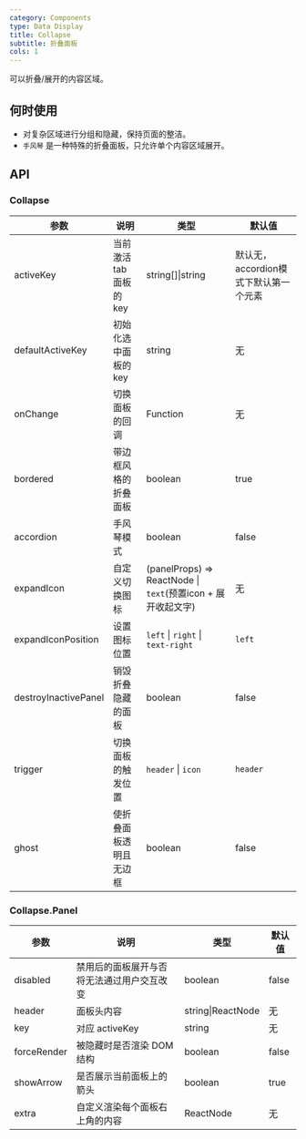 ```yaml
---
category: Components
type: Data Display
title: Collapse
subtitle: 折叠面板
cols: 1
---
```


可以折叠/展开的内容区域。

## 何时使用

- 对复杂区域进行分组和隐藏，保持页面的整洁。
- `手风琴` 是一种特殊的折叠面板，只允许单个内容区域展开。

## API

### Collapse

| 参数 | 说明 | 类型 | 默认值 |
| --- | --- | --- | --- |
| activeKey | 当前激活 tab 面板的 key | string\[]\|string | 默认无，accordion模式下默认第一个元素 |
| defaultActiveKey | 初始化选中面板的 key | string | 无 |
| onChange | 切换面板的回调 | Function | 无 |
| bordered | 带边框风格的折叠面板 | boolean | true |
| accordion | 手风琴模式	 | boolean | false |
| expandIcon | 自定义切换图标 | (panelProps) => ReactNode \| `text`(预置icon + 展开收起文字) | 无 |
| expandIconPosition | 设置图标位置 | `left` \| `right` \| `text-right` | `left` |
| destroyInactivePanel | 销毁折叠隐藏的面板 | boolean | false |
| trigger | 切换面板的触发位置 | `header` \| `icon` | `header` |
| ghost | 使折叠面板透明且无边框 | boolean | false |

### Collapse.Panel

| 参数 | 说明 | 类型 | 默认值 |
| --- | --- | --- | --- |
| disabled | 禁用后的面板展开与否将无法通过用户交互改变 | boolean | false |
| header | 面板头内容 | string\|ReactNode | 无 |
| key | 对应 activeKey | string | 无 |
| forceRender | 被隐藏时是否渲染 DOM 结构 | boolean | false |
| showArrow	| 是否展示当前面板上的箭头	| boolean	|  true |
| extra	| 自定义渲染每个面板右上角的内容 | ReactNode | 无 |	
